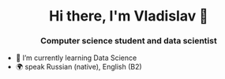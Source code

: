 <h1 align="center"> Hi there, I'm Vladislav 👋 </h1>
<h3 align="center">Computer science student and data scientist</h3>

- 🌱 I’m currently learning Data Science
- 🌍 speak Russian (native), English (B2)
